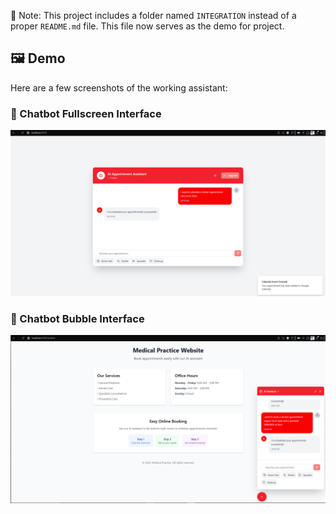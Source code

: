 📁 Note: This project includes a folder named `INTEGRATION` instead of a proper `README.md` file. This file now serves as the demo for project.
## 🖼️ Demo

Here are a few screenshots of the working assistant:

### 💬 Chatbot Fullscreen Interface
![Chat UI](./integration/fullscreen_assistant.png)
### 💬 Chatbot Bubble Interface
![Chat UI](./integration/bubble_assistant.png)

